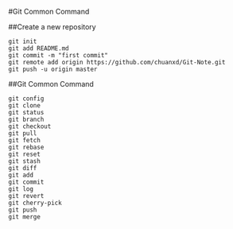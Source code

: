 #Git Common Command

##Create a new repository

```
git init
git add README.md
git commit -m "first commit"
git remote add origin https://github.com/chuanxd/Git-Note.git
git push -u origin master
```

##Git Common Command

```
git config
git clone
git status
git branch
git checkout
git pull
git fetch
git rebase
git reset
git stash
git diff
git add
git commit
git log
git revert
git cherry-pick
git push
git merge
```



